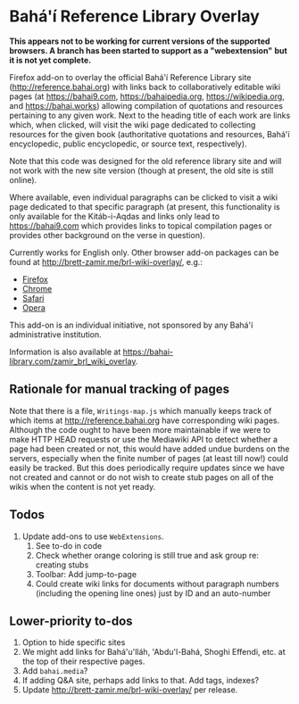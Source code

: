 # Bahá'í Reference Library Overlay

**This appears not to be working for current versions of the supported**
**browsers. A branch has been started to support as a "webextension"**
**but it is not yet complete.**

Firefox add-on to overlay the official Bahá'í Reference Library site
(<http://reference.bahai.org>) with links back to collaboratively editable
wiki pages (at <https://bahai9.com>, <https://bahaipedia.org>,
<https://wikipedia.org>, and <https://bahai.works>) allowing compilation of
quotations and resources pertaining to any given work. Next to the
heading title of each work are links which, when clicked, will visit
the wiki page dedicated to collecting resources for the given
book (authoritative quotations and resources, Bahá'í encyclopedic,
public encyclopedic, or source text, respectively).

Note that this code was designed for the old reference library site
and will not work with the new site version (though at present,
the old site is still online).

Where available, even individual paragraphs can be clicked to visit a wiki
page dedicated to that specific paragraph (at present, this functionality
is only available for the Kitáb-i-Aqdas and links only lead to
<https://bahai9.com> which provides links to topical compilation pages
or provides other background on the verse in question).

Currently works for English only. Other browser add-on packages can
be found at <http://brett-zamir.me/brl-wiki-overlay/>, e.g.:

- [Firefox](https://addons.mozilla.org/en-US/firefox/addon/bahai-reference-library-wik/)
- [Chrome](https://chrome.google.com/webstore/detail/bahai-reference-library-w/bkcdagjannmhhlapolphnjojbfgckgjc/related?hl=en)
- [Safari](http://brett-zamir.me/brl-wiki-overlay/brl-wiki-overlay.safariextz)
- [Opera](https://addons.opera.com/en/extensions/details/bahai-reference-library-wiki-overlay/?display=en)

This add-on is an individual initiative, not sponsored by any Bahá'í
administrative institution.

Information is also available at <https://bahai-library.com/zamir_brl_wiki_overlay>.

## Rationale for manual tracking of pages

Note that there is a file, `Writings-map.js` which manually keeps track of
which items at <http://reference.bahai.org> have corresponding wiki pages.
Although the code ought to have been more maintainable if we were to make
HTTP HEAD requests or use the Mediawiki API to detect whether a page had
been created or not, this would have added undue burdens on the servers,
especially when the finite number of pages (at least till now!) could
easily be tracked. But this does periodically require updates since
we have not created and cannot or do not wish to create stub pages
on all of the wikis when the content is not yet ready.

## Todos

1. Update add-ons to use `WebExtensions`.
    1. See to-do in code
    1. Check whether orange coloring is still true and ask group
        re: creating stubs
    1. Toolbar: Add jump-to-page
    1. Could create wiki links for documents without paragraph numbers
        (including the opening line ones) just by ID and an auto-number

## Lower-priority to-dos

1. Option to hide specific sites
1. We might add links for Bahá'u'lláh, 'Abdu'l-Bahá, Shoghi Effendi,
    etc. at the top of their respective pages.
1. Add `bahai.media`?
1. If adding Q&A site, perhaps add links to that. Add tags, indexes?
1. Update <http://brett-zamir.me/brl-wiki-overlay/> per release.
